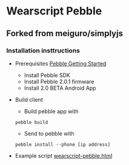 # Wearscript Pebble
## Forked from meiguro/simplyjs
### Installation insttructions
* Prerequisites
    [Pebble Getting Started](https://developer.getpebble.com/2/getting-started/)
    * Install Pebble SDK
    * Install Pebble 2.0.1 firmware
    * Install 2.0 BETA Android App

* Build client
    * Build pebble app with 
    ```
    pebble build
    ```
    * Send to pebble with
    ```
    pebble install --phone [ip address]
    ```
* Example script [wearscript-pebble.html](https://gist.github.com/connerbrooks/9370075)
